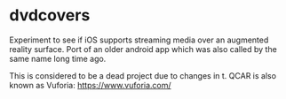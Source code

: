 # dvdcovers
Experiment to see if iOS supports streaming media over an augmented reality surface. Port of an older android app which was also called by the same name long time ago.

This is considered to be a dead project due to changes in t. QCAR is also known as Vuforia: https://www.vuforia.com/
